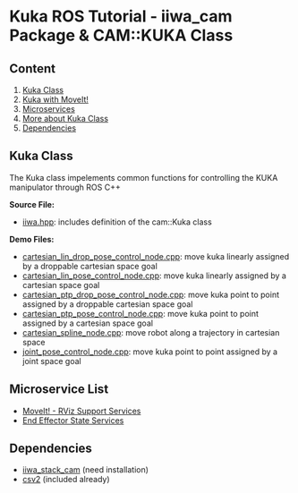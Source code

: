 # Kuka ROS Tutorial - iiwa_cam Package & CAM::KUKA Class

## Content  
1. [Kuka Class](#kuka-class)
1. [Kuka with MoveIt!](wiki/KukaMoveIt.md)
1. [Microservices](./wiki/KukaMicroservices.md)
1. [More about Kuka Class](wiki/KukaClassDetails.md)
1. [Dependencies](#dependencies)

## Kuka Class 
The Kuka class impelements common functions for controlling the KUKA manipulator through ROS C++

**Source File:**   
- [iiwa.hpp](./include/iiwa_cam/iiwa.hpp): includes definition of the cam::Kuka class

**Demo Files:** 
- [cartesian_lin_drop_pose_control_node.cpp](./src/demo/cartesian_lin_drop_pose_control_node.cpp):  move kuka linearly assigned by a droppable cartesian space goal  
- [cartesian_lin_pose_control_node.cpp](./src/demo/cartesian_lin_pose_control_node.cpp):  move kuka linearly assigned by a cartesian space goal  
- [cartesian_ptp_drop_pose_control_node.cpp](./src/demo/cartesian_ptp_drop_pose_control_node.cpp):  move kuka point to point assigned by a droppable cartesian space goal  
- [cartesian_ptp_pose_control_node.cpp](./src/demo/cartesian_ptp_pose_control_node.cpp):  move kuka point to point assigned by a cartesian space goal  
- [cartesian_spline_node.cpp](./src/demo/cartesian_spline_node.cpp):  move robot along a trajectory in cartesian space  
- [joint_pose_control_node.cpp](./src/demo/joint_pose_control_node.cpp):  move kuka point to point assigned by a joint space goal

## Microservice List
- [MoveIt! - RViz Support Services](./wiki/KukaMicroservices.md#moveit---rviz-support-services)
- [End Effector State Services ](./wiki/KukaMicroservices.md#end-effector-state-services)


## Dependencies
- [iiwa_stack_cam](https://github.com/RROS-Lab/iiwa_stack_cam) (need installation)
- [csv2](https://github.com/p-ranav/csv2) (included already)


